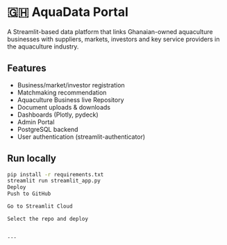 # 🇬🇭 AquaData Portal

A Streamlit-based data platform that links Ghanaian-owned aquaculture businesses with suppliers, markets, investors and key service providers in the aquaculture industry.

## Features

- Business/market/investor registration
- Matchmaking recommendation
- Aquaculture Business live Repository 
- Document uploads & downloads
- Dashboards (Plotly, pydeck)
- Admin Portal
- PostgreSQL backend
- User authentication (streamlit-authenticator)

## Run locally

```bash
pip install -r requirements.txt
streamlit run streamlit_app.py
Deploy
Push to GitHub

Go to Streamlit Cloud

Select the repo and deploy


---
